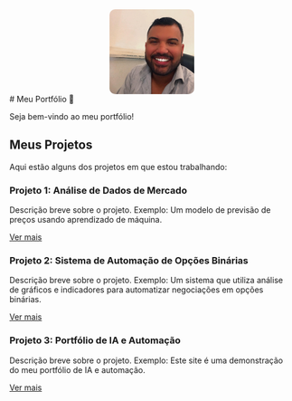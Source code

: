 <img src="perfil.jpg" alt="Minha Foto de Perfil" style="width: 150px; height: 150px; object-fit: cover; border-radius: 10px; display: block; margin: auto;">
# Meu Portfólio 🚀  

Seja bem-vindo ao meu portfólio!  

## Meus Projetos

Aqui estão alguns dos projetos em que estou trabalhando:

### Projeto 1: Análise de Dados de Mercado
Descrição breve sobre o projeto. Exemplo: Um modelo de previsão de preços usando aprendizado de máquina.

[Ver mais](#)  

### Projeto 2: Sistema de Automação de Opções Binárias
Descrição breve sobre o projeto. Exemplo: Um sistema que utiliza análise de gráficos e indicadores para automatizar negociações em opções binárias.

[Ver mais](#)

### Projeto 3: Portfólio de IA e Automação
Descrição breve sobre o projeto. Exemplo: Este site é uma demonstração do meu portfólio de IA e automação.

[Ver mais](#)

